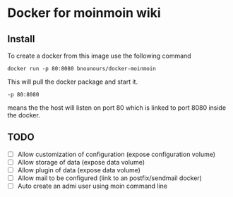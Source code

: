 # Docker for moinmoin wiki
## Install
To create a docker from this image use the following command

```Shell
docker run -p 80:8080 bnounours/docker-moinmoin
```

This will pull the docker package and start it. 

```
-p 80:8080
```
means the the host will listen on port 80 which is linked to port 8080 inside the docker.

## TODO
- [ ] Allow customization of configuration (expose configuration volume)
- [ ] Allow storage of data (expose data volume)
- [ ] Allow plugin of data (expose data volume)
- [ ] Allow mail to be configured (link to an postfix/sendmail docker)
- [ ] Auto create an admi user using moin command line
